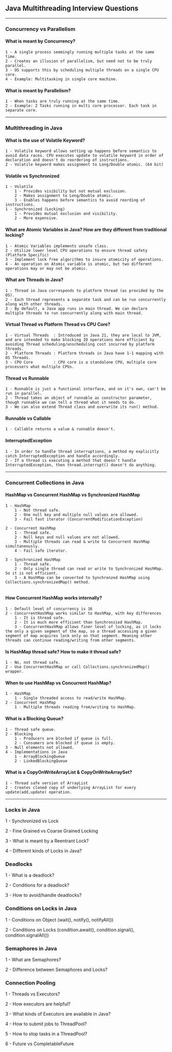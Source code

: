 ## Java Multithreading Interview Questions

<hr>

### Concurrency vs Parallelism

#### What is meant by Concurrency?

```
1 - A single process seemingly running multiple tasks at the same time.
2 - Creates an illusion of parallelism, but need not to be truly parallel.
3 - OS supports this by scheduling multiple threads on a single CPU core.
4 - Example: Multitasking in single core machine.
```

#### What is meant by Parallelism?

```
1 - When tasks are truly running at the same time.
2 - Example: 2 Tasks running in multi core processor. Each task in separate core.
```

<hr>

### Multithreading in Java

#### What is the use of Volatile Keyword?

```
1 - Volatile keyword allows setting up happens before semantics to avoid data races. CPU executes update to volatile keyword in order of declaration and doesn't do reordering of instructions.
2 - Volatile keyword makes assignment to Long/Double atomic. (64 bit)
```

#### Volatile vs Synchronized

```
1 - Volatile
    1 - Provides visibility but not mutual exclusion.
    2 - Makes assignment to Long/Double atomic.
    3 - Enables happens before semantics to avoid reording of instructions.
1 - Synchronized (Locking)
    1 - Provides mutual exclusion and visibility.
    2 - More expensive.
```

#### What are Atomic Variables in Java? How are they different from traditional locking?

```
1 - Atomic Variables implements unsafe class.
2 - Utilize lower level CPU operations to ensure thread safety (Platform Specific)
3 - Implement lock free algorithms to insure atomicity of operations.
4 - An operation on Atomic variable is atomic, but two different operations may or may not be atomic.
```

#### What are Threads in Java?

```
1 - Thread in Java corresponds to platform thread (as provided by the OS).
2 - Each thread represents a separate task and can be run concurrently along with other threads.
3 - By default, a Java app runs in main thread. We can declare multiple threads to run concurrently along with main thread.
```

#### Virtual Thread vs Platform Thread vs CPU Core?

```
1 - Virtual Threads  : Introduced in Java 21, they are local to JVM, and are intended to make blocking IO operations more efficient by avoiding Thread scheduling/unscheduling cost incurred by platform threads.
2 - Platform Threads : Platform threads in Java have 1-1 mapping with OS Threads.
3 - CPU Core         : CPU core is a standalone CPU, multiple core processers what multiple CPUs.
```

#### Thread vs Runnable

```
1 - Runnable is just a functional interface, and on it's own, can't be run in parallel.
2 - Thread takes an object of runnable as constructor parameter, though runnable we can tell a thread what it needs to do.
3 - We can also extend Thread class and overwrite its run() method.
```

#### Runnable vs Callable

```
1 - Callable returns a value & runnable doesn't.
```

#### InterruptedException

```
1 - In order to handle thread interruptions, a method my explicitly catch InterruptedException and handle accordingly.
2 - If a thread is executing a method that doesn't handle InterruptedException, then thread.interrupt() doesn't do anything.
```

<hr>

### Concurrent Collections in Java

#### HashMap vs Concurrent HashMap vs Synchronized HashMap

```
1 - HashMap
    1 - Not thread safe.
    2 - One null key and multiple null values are allowed.
    3 - Fail fast iterator (ConcurrentModificationException)

2 - Concurrent HashMap
    1 - Thread safe.
    2 - Null keys and null values are not allowed.
    3 - Multiple threads can read & write to Concurrent HashMap simultaneously.
    4 - Fail safe iterator.
    
3 - Synchronized HashMap
    1 - Thread safe.
    2 - Only single thread can read or write to Synchronized HashMap. So it is not efficient.
    3 - A HashMap can be converted to Synchronzed HashMap using Collections.synchronizedMap() method.
    
```

#### How Concurrent HashMap works internally?
```
1 - Default level of concurrency is 16
2 - ConcurrentHashMap works similar to HashMap, with key differences
    1 - It is thread safe.
    2 - It is much more efficient than Synchronzied HashMap.
    3 - ConcurrentHashMap allows finer level of locking, as it locks the only a given segment of the map, so a thread accessing a given segment of map acquires lock only on that segment. Meaning other threads can continue reading/writing from other segments.
```

#### Is HashMap thread safe? How to make it thread safe?
```
1 - No, not thread safe.
2 - Use ConcurrentHashMap or call Collections.synchronizedMap() wrapper.
```

#### When to use HashMap vs Concurrent HashMap?
```
1 - HashMap
    1 - Single threaded access to read/write HashMap.
2 - Concurrent HashMap
    1 - Multiple threads reading from/writing to HashMap.
```

#### What is a Blocking Queue?
```
1 - Thread safe queue.
2 - Blocking
    1 - Producers are blocked if queue is full.
    2 - Consumers are blocked if queue is empty.
3 - Null elements not allowed.
4 - Implementations in Java
    1 - ArrayBlockingQueue
    2 - LinkedBlockingQueue
```

#### What is a CopyOnWriteArrayList & CopyOnWriteArraySet?
```
1 - Thread safe version of ArrayList
2 - Creates cloned copy of underlying ArrayList for every update(add,update) operation.
```

<hr>

### Locks in Java

1 - Synchronized vs Lock

2 - Fine Grained vs Coarse Grained Locking

3 - What is meant by a Reentrant Lock?

4 - Different kinds of Locks in Java?

### Deadlocks

1 - What is a deadlock?

2 - Conditions for a deadlock?

3 - How to avoid/handle deadlocks?

### Conditions on Locks in Java

1 - Conditions on Object (wait(), notify(), notifyAll())

2 - Conditions on Locks (condition.await(), condition.signal(), condition.signalAll())

### Semaphores in Java

1 - What are Semaphores?

2 - Difference between Semaphores and Locks?

### Connection Pooling

1 - Threads vs Executors?

2 - How executors are helpful?

3 - What kinds of Executors are available in Java?

4 - How to submit jobs to ThreadPool?

5 - How to stop tasks in a ThreadPool?

6 - Future vs CompletableFuture